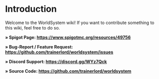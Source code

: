 # Introduction

Welcome to the WorldSystem wiki! If you want to contribute something to this wiki, feel free to do so.

**» Spigot Page: https://www.spigotmc.org/resources/49756**

**» Bug-Report / Feature Request: https://github.com/trainerlord/worldsystem/issues**

**» Discord Support: https://discord.gg/WYz7Qck**

**» Source Code: https://github.com/trainerlord/worldsystem**
